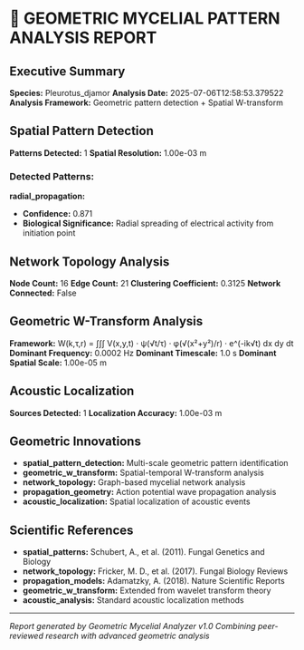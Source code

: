 
# 🔬 GEOMETRIC MYCELIAL PATTERN ANALYSIS REPORT

## Executive Summary
**Species:** Pleurotus_djamor
**Analysis Date:** 2025-07-06T12:58:53.379522
**Analysis Framework:** Geometric pattern detection + Spatial W-transform

## Spatial Pattern Detection
**Patterns Detected:** 1
**Spatial Resolution:** 1.00e-03 m

### Detected Patterns:

**radial_propagation:**
- **Confidence:** 0.871
- **Biological Significance:** Radial spreading of electrical activity from initiation point

## Network Topology Analysis
**Node Count:** 16
**Edge Count:** 21
**Clustering Coefficient:** 0.3125
**Network Connected:** False

## Geometric W-Transform Analysis
**Framework:** W(k,τ,r) = ∫∫∫ V(x,y,t) · ψ(√t/τ) · φ(√(x²+y²)/r) · e^(-ik√t) dx dy dt
**Dominant Frequency:** 0.0002 Hz
**Dominant Timescale:** 1.0 s
**Dominant Spatial Scale:** 1.00e-05 m

## Acoustic Localization
**Sources Detected:** 1
**Localization Accuracy:** 1.00e-03 m

## Geometric Innovations
- **spatial_pattern_detection:** Multi-scale geometric pattern identification
- **geometric_w_transform:** Spatial-temporal W-transform analysis
- **network_topology:** Graph-based mycelial network analysis
- **propagation_geometry:** Action potential wave propagation analysis
- **acoustic_localization:** Spatial localization of acoustic events

## Scientific References
- **spatial_patterns:** Schubert, A., et al. (2011). Fungal Genetics and Biology
- **network_topology:** Fricker, M. D., et al. (2017). Fungal Biology Reviews
- **propagation_models:** Adamatzky, A. (2018). Nature Scientific Reports
- **geometric_w_transform:** Extended from wavelet transform theory
- **acoustic_analysis:** Standard acoustic localization methods

---

*Report generated by Geometric Mycelial Analyzer v1.0*
*Combining peer-reviewed research with advanced geometric analysis*
